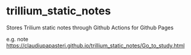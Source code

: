 # trillium_static_notes
Stores Trilium static notes through Github Actions for Github Pages 

e.g. note https://claudiupapasteri.github.io/trillium_static_notes/Go_to_study.html
